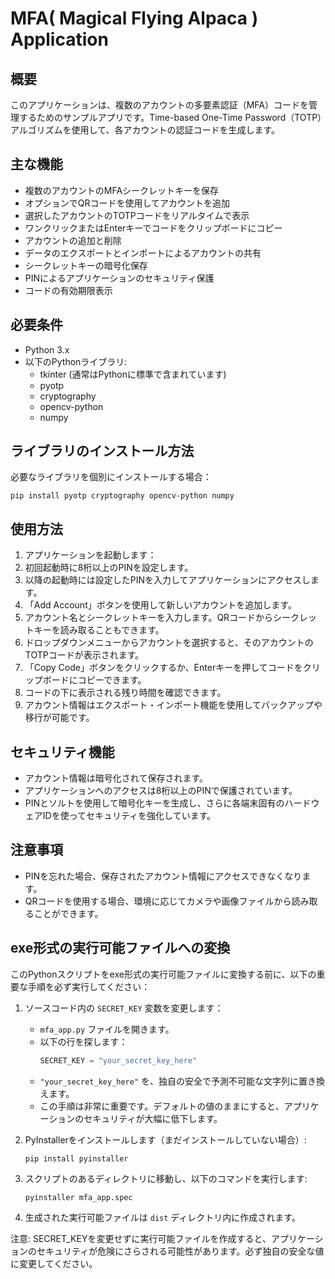# MFA( Magical Flying Alpaca ) Application

## 概要
このアプリケーションは、複数のアカウントの多要素認証（MFA）コードを管理するためのサンプルアプリです。Time-based One-Time Password（TOTP）アルゴリズムを使用して、各アカウントの認証コードを生成します。

## 主な機能
- 複数のアカウントのMFAシークレットキーを保存
- オプションでQRコードを使用してアカウントを追加
- 選択したアカウントのTOTPコードをリアルタイムで表示
- ワンクリックまたはEnterキーでコードをクリップボードにコピー
- アカウントの追加と削除
- データのエクスポートとインポートによるアカウントの共有
- シークレットキーの暗号化保存
- PINによるアプリケーションのセキュリティ保護
- コードの有効期限表示

## 必要条件
- Python 3.x
- 以下のPythonライブラリ:
  - tkinter (通常はPythonに標準で含まれています)
  - pyotp
  - cryptography
  - opencv-python
  - numpy

## ライブラリのインストール方法

必要なライブラリを個別にインストールする場合：
```
pip install pyotp cryptography opencv-python numpy
```

## 使用方法
1. アプリケーションを起動します：
2. 初回起動時に8桁以上のPINを設定します。
3. 以降の起動時には設定したPINを入力してアプリケーションにアクセスします。
4. 「Add Account」ボタンを使用して新しいアカウントを追加します。
5. アカウント名とシークレットキーを入力します。QRコードからシークレットキーを読み取ることもできます。
6. ドロップダウンメニューからアカウントを選択すると、そのアカウントのTOTPコードが表示されます。
7. 「Copy Code」ボタンをクリックするか、Enterキーを押してコードをクリップボードにコピーできます。
8. コードの下に表示される残り時間を確認できます。
9. アカウント情報はエクスポート・インポート機能を使用してバックアップや移行が可能です。

## セキュリティ機能
- アカウント情報は暗号化されて保存されます。
- アプリケーションへのアクセスは8桁以上のPINで保護されています。
- PINとソルトを使用して暗号化キーを生成し、さらに各端末固有のハードウェアIDを使ってセキュリティを強化しています。

## 注意事項
- PINを忘れた場合、保存されたアカウント情報にアクセスできなくなります。
- QRコードを使用する場合、環境に応じてカメラや画像ファイルから読み取ることができます。

## exe形式の実行可能ファイルへの変換

このPythonスクリプトをexe形式の実行可能ファイルに変換する前に、以下の重要な手順を必ず実行してください：

1. ソースコード内の `SECRET_KEY` 変数を変更します：
   - `mfa_app.py` ファイルを開きます。
   - 以下の行を探します：
     ```python
     SECRET_KEY = "your_secret_key_here"
     ```
   - `"your_secret_key_here"` を、独自の安全で予測不可能な文字列に置き換えます。
   - この手順は非常に重要です。デフォルトの値のままにすると、アプリケーションのセキュリティが大幅に低下します。

2. PyInstallerをインストールします（まだインストールしていない場合）:
   ```
   pip install pyinstaller
   ```

3. スクリプトのあるディレクトリに移動し、以下のコマンドを実行します:
   ```
   pyinstaller mfa_app.spec
   ```

4. 生成された実行可能ファイルは `dist` ディレクトリ内に作成されます。

注意: SECRET_KEYを変更せずに実行可能ファイルを作成すると、アプリケーションのセキュリティが危険にさらされる可能性があります。必ず独自の安全な値に変更してください。 